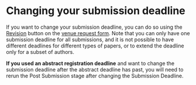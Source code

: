 # Changing your submission deadline

If you want to change your submission deadline, you can do so using the [Revision](../../reference/stages/revision.md) button on the [venue request form](navigating-your-venue-pages.md#venue-request-form). Note that you can only have one submission deadline for all submissions, and it is not possible to have different deadlines for different types of papers, or to extend the deadline only for a subset of authors.&#x20;

**If you used an abstract registration deadline** and want to change the submission deadline after the abstract deadline has past, you will need to rerun the Post Submission stage after changing the Submission Deadline.&#x20;
